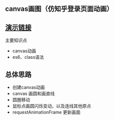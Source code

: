 canvas画图（仿知乎登录页面动画）
----
[演示链接](www.baidu.com)
--------
 主要知识点
- canvas动画
- es6、class语法

总体思路
----
- 创建canvas动画
- canvas 画圆和画直线
- 圆圈移动
- 鼠标点画圆闪烁变动，以及连线其他原点
- requestAnimationFrame 更新画面